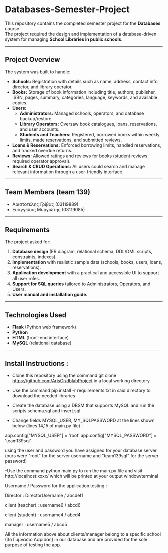 # Databases-Semester-Project

This repository contains the completed semester project for the **Databases** course.  
The project required the design and implementation of a database-driven system for managing **School Libraries in public schools**.  

---

## Project Overview

The system was built to handle:

- **Schools:** Registration with details such as name, address, contact info, director, and library operator.  
- **Books:** Storage of book information including title, authors, publisher, ISBN, pages, summary, categories, language, keywords, and available copies.  
- **Users:**  
  - **Administrators:** Managed schools, operators, and database backup/restore.  
  - **Library Operators:** Oversaw book catalogues, loans, reservations, and user accounts.  
  - **Students and Teachers:** Registered, borrowed books within weekly limits, made reservations, and submitted reviews.  
- **Loans & Reservations:** Enforced borrowing limits, handled reservations, and tracked overdue returns.  
- **Reviews:** Allowed ratings and reviews for books (student reviews required operator approval).  
- **Search & CRUD Operations:** All users could search and manage relevant information through a user-friendly interface.  

---

## Team Members (team 139)

- Αριστοτέλης Γρίβας (03119889)  
- Ευάγγελος Μυργιώτης (03119085)  

---

## Requirements

The project asked for:

1. **Database design** (ER diagram, relational schema, DDL/DML scripts, constraints, indexes).  
2. **Implementation** with realistic sample data (schools, books, users, loans, reservations).  
3. **Application development** with a practical and accessible UI to support all user roles.  
4. **Support for SQL queries** tailored to Administrators, Operators, and Users.  
5. **User manual and installation guide.**  

---

## Technologies Used

- **Flask** (Python web framework)  
- **Python**  
- **HTML** (front-end interface)  
- **MySQL** (relational database)  

---


## Install Instructions :

- Clone this repository using the command git clone https://github.com/ArisGr/dblabProject in a local working directory

- Use the command pip install -r requirements.txt in said directory to download the needed libraries

- Create the database using a DBSM that supports MySQL and run the scripts schema.sql and insert.sql 

- Change fields MYSQL_USER, MY_SQLPASSWORD at the lines shown below (lines 14,15 of main.py file) :

app.config["MYSQL_USER"] = 'root'
app.config["MYSQL_PASSWORD"] = 'team139sql'

using the user and password you have assigned for your database server (ours were "root" for the server username and "team139sql" for the server password)

-Use the command  python main.py to run the main.py file and visit http://localhost:xxxx/ which will be printed at your output window/terminal



Username / Password for the application testing :


Director : DirectorUsername / abcdef1


client (teacher) : username6 / abcd6


client (student) : username4 / abcd4


manager : username5 / abcd5


All the information above about clients/manager belong to a specific school  (3ο Γυμνασιο Λαρισας) in our database and are provided for the sole purpose of testing the app.

